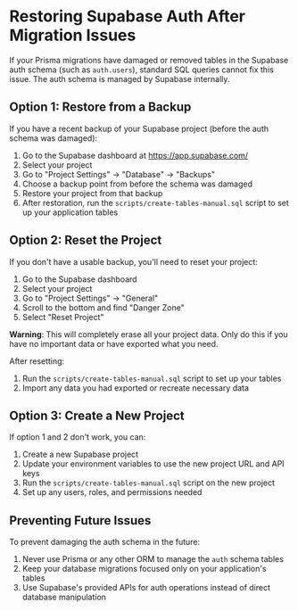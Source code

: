 # Restoring Supabase Auth After Migration Issues

If your Prisma migrations have damaged or removed tables in the Supabase auth schema (such as `auth.users`), standard SQL queries cannot fix this issue. The auth schema is managed by Supabase internally.

## Option 1: Restore from a Backup

If you have a recent backup of your Supabase project (before the auth schema was damaged):

1. Go to the Supabase dashboard at https://app.supabase.com/
2. Select your project
3. Go to "Project Settings" → "Database" → "Backups"
4. Choose a backup point from before the schema was damaged
5. Restore your project from that backup
6. After restoration, run the `scripts/create-tables-manual.sql` script to set up your application tables

## Option 2: Reset the Project

If you don't have a usable backup, you'll need to reset your project:

1. Go to the Supabase dashboard
2. Select your project
3. Go to "Project Settings" → "General"
4. Scroll to the bottom and find "Danger Zone"
5. Select "Reset Project"

**Warning**: This will completely erase all your project data. Only do this if you have no important data or have exported what you need.

After resetting:

1. Run the `scripts/create-tables-manual.sql` script to set up your tables
2. Import any data you had exported or recreate necessary data

## Option 3: Create a New Project

If option 1 and 2 don't work, you can:

1. Create a new Supabase project
2. Update your environment variables to use the new project URL and API keys
3. Run the `scripts/create-tables-manual.sql` script on the new project
4. Set up any users, roles, and permissions needed

## Preventing Future Issues

To prevent damaging the auth schema in the future:

1. Never use Prisma or any other ORM to manage the `auth` schema tables
2. Keep your database migrations focused only on your application's tables
3. Use Supabase's provided APIs for auth operations instead of direct database manipulation
